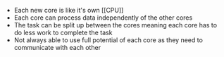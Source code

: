- Each new core is like it's own [[CPU]]
- Each core can process data independently of the other cores
- The task can be split up between the cores meaning each core has to do less work to complete the task
- Not always able to use full potential of each core as they need to communicate with each other 